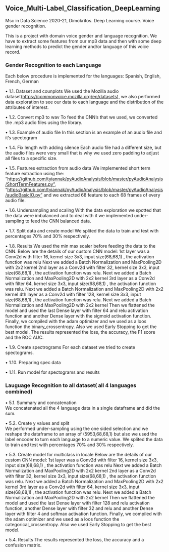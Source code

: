 ## Voice_Multi-Label_Classification_DeepLearning

Msc in Data Science 2020-21, Dimokritos. Deep Learning course. 
Voice gender recognition.

This is a project with domain voice gender and language recognition. We have to extract some features from our mp3 data and then with some deep learning methods to predict the gender and/or language of this voice record.



### Gender Recognition to each Language
Each below procedure is implemented for the languages: Spanish, English, French, German

•	1.1. Dataset and counplots                                                                                                                                        We used the Mozilla audio dataset(https://commonvoice.mozilla.org/en/datasets), we also performed data exploration to see our data to each language and the distribution of the attributes of interest.

•	1.2. Convert mp3 to wav                                                                                                                                           To feed the CNN’s that we used, we converted the .mp3 audio files using the library.

•	1.3. Example of audio file                                                                                                                                          In this section is an example of an audio file and it’s spectogram

•	1.4. Fix length with adding silence                                                                                                                             Each audio file had a different size, but the audio files were very small that is why we used zero padding to adjust all files to a specific size.

•	1.5. Features extraction from audio data                                                                                                                            We implemented short term feature extraction using the: 
“https://github.com/tyiannak/pyAudioAnalysis/blob/master/pyAudioAnalysis/ShortTermFeatures.py”,
“https://github.com/tyiannak/pyAudioAnalysis/blob/master/pyAudioAnalysis/audioBasicIO.py”                                                                            and we extracted 68 feature to each 68 frames of every audio file.

•	1.6. Undersampling and scaling                                                                                                                                      With the data exploration we spotted that the data were imbalanced and to deal with it we implemented under-sampling to feed the CNN balanced data.

•	1.7. Split data and create model                                                                                                                                  We splited the data to train and test with percentages 70% and 30% respectively.

•	1.8. Results                                                                                                                                                      We used the min max scaler before feeding the data to the CNN.                                                                                                      Below are the details of our custom CNN model:                                                                                                                      1st layer was a Conv2d with filter 16, kernel size 3x3, input size(68,68,1) , the activation function was relu                                                       Next we added a Batch Normalization and MaxPooling2D with 2x2 kernel                                                                                                  2nd layer as a Conv2d with filter 32, kernel size 3x3, input size(68,68,1) , the activation function was relu.                                                        Next we added a Batch Normalization and MaxPooling2D with 2x2 kernel                                                                                                 3rd layer as a Conv2d with filter 64, kernel size 3x3, input size(68,68,1) , the activation function was relu.                                                    Next we added a Batch Normalization and MaxPooling2D with 2x2 kernel                                                                                              4th layer as a Conv2d with filter 128, kernel size 3x3, input size(68,68,1) , the activation function was relu.                                                   Next we added a Batch Normalization and MaxPooling2D with 2x2 kernel                                                                                              Then we flattened the model and used the last Dense layer with filter 64 and relu activation function and another Dense layer with the sigmoid activation function. Finally, we compiled with the adam optimizer and we used as a loos function the binary_crossentropy.                                                                  Also we used Early Stopping to get the best model.                                                                                                                The results represented the loss, the accuracy, the F1 score and the ROC AUC.

•	1.9. Create spectrograms                                                                                                                                        For each dataset we tried to create spectograms.

•	1.10. Preparing spec data

•	1.11. Run model for spectograms and results



### Lauguage Recognition to all dataset( all 4 languages combined)
•	5.1. Summary and concatenation                                                                                                                                 
We concatenated all the 4 language data in a single dataframe and did the sum.

•	5.2. Create y values and split                                                                                                                                   
We performed under-sampling using the one sided selection and we reshape the dataframe to an array of (5953,68,68,1) but also we used the label encoder to turn each 
language to a numeric value. We splited the data to train and test with percentages 70% and 30% respectively.

•	5.3. Create model for multiclass in locale                                                                                                                        Below are the details of our custom CNN model:                                                                                                                    1st layer was a Conv2d with filter 16, kernel size 3x3, input size(68,68,1) , the activation function was relu                                                    Next we added a Batch Normalization and MaxPooling2D with 2x2 kernel                                                                                              2nd layer as a Conv2d with filter 32, kernel size 3x3, input size(68,68,1) , the activation function was relu.                                                    Next we added a Batch Normalization and MaxPooling2D with 2x2 kernel                                                                                                 3rd layer as a Conv2d with filter 64, kernel size 3x3, input size(68,68,1) , the activation function was relu.                                                       Next we added a Batch Normalization and MaxPooling2D with 2x2 kernel                                                                                                 Then we flattened the model and used the last Dense layer with filter 128 and relu activation function, another Dense layer with filter 32 and relu and another      Dense layer with filter 4 and softmax activation function.                                                                                                          Finally, we compiled with the adam optimizer and we used as a loos function the categorical_crossentropy.                                                           Also we used Early Stopping to get the best model.

•	5.4. Results                                                                                                                                                    The results represented the loss, the accuracy and a confusion matrix.
